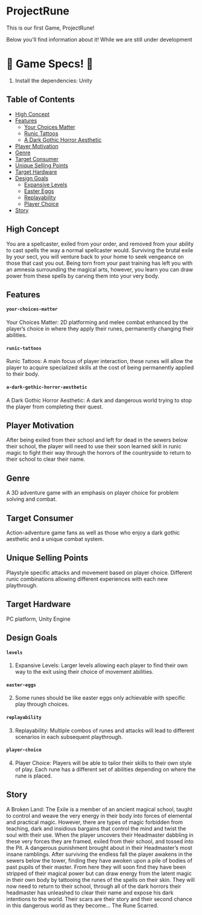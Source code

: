 # ProjectRune

This is our first Game, ProjectRune!

Below you'll find information about it!
While we are still under development 

# 🔴 Game Specs! 🔴

1) Install the dependencies: Unity

## Table of Contents

* [High Concept](#high-concept)
* [Features](#features)
  * [Your Choices Matter](#your-choices-matter)
  * [Runic Tattoos](#runic-tattoos)
  * [A Dark Gothic Horror Aesthetic](#a-dark-gothic-horror-aesthetic)
* [Player Motivation](#player-motivation)
* [Genre](#genre)
* [Target Consumer](#target-consumer)
* [Unique Selling Points](#unique-selling-points)
* [Target Hardware](#target-hardware)
* [Design Goals](#design-goals)
    * [Expansive Levels](#levels)
    * [Easter Eggs](#easter-eggs)
    * [Replayability](#replayability)
    * [Player Choice](#player-choice)
* [Story](#Story)

## High Concept

You are a spellcaster, exiled from your order, and removed from your ability to cast spells the way a normal spellcaster would. Surviving the brutal exile by your sect, you will venture back to your home to seek vengeance on those that cast you out. Being torn from your past training has left you with an amnesia surrounding the magical arts, however,  you learn you can draw power from these spells by carving them into your very body.

## Features

#### `your-choices-matter`
Your Choices Matter: 2D platforming and melee combat enhanced by the player’s choice in where they apply their runes, permanently changing their abilities.

#### `runic-tattoos`
Runic Tattoos: A main focus of player interaction, these runes will allow the player to acquire specialized skills at the cost of being permanently applied to their body.

#### `a-dark-gothic-horror-aesthetic`
A Dark Gothic Horror Aesthetic: A dark and dangerous world trying to stop the player from completing their quest.

## Player Motivation

After being exiled from their school and left for dead in the sewers below their school, the player will need to use their soon learned skill in runic magic to fight their way through the horrors of the countryside to return to their school to clear their name.

## Genre

A 3D adventure game with an emphasis on player choice for problem solving and combat.

## Target Consumer

Action-adventure game fans as well as those who enjoy a dark gothic aesthetic and a unique combat system.

## Unique Selling Points

Playstyle specific attacks and movement based on player choice.
Different runic combinations allowing different experiences with each new playthrough.


## Target Hardware

PC platform, Unity Engine

## Design Goals

#### `levels`
1. Expansive Levels: Larger levels allowing each player to find their own way to the exit using their choice of movement abilities.
#### `easter-eggs`
2. Some runes should be like easter eggs only achievable with specific play through choices.
#### `replayability`
3. Replayability: Multiple combos of runes and attacks will lead to different scenarios in each subsequent playthrough.
#### `player-choice`
4. Player Choice: Players will be able to tailor their skills to their own style of play. Each rune has a different set of abilities depending on where the rune is placed.

## Story

A Broken Land: The Exile is a member of an ancient magical school, taught to control and weave the very energy in their body into forces of elemental and practical magic. However, there are types of magic forbidden from teaching, dark and insidious bargains that control the mind and twist the soul with their use. When the player uncovers their Headmaster dabbling in these very forces they are framed, exiled from their school, and tossed into the Pit. A dangerous punishment brought about in their Headmaster’s most insane ramblings. After surviving the endless fall the player awakens in the sewers below the tower, finding they have awoken upon a pile of bodies of past pupils of their master. From here they will soon find they have been stripped of their magical power but can draw energy from the latent magic in their own body by tattooing the runes of the spells on their skin. They will now need to return to their school, through all of the dark horrors their headmaster has unleashed to clear their name and expose his dark intentions to the world. Their scars are their story and their second chance in this dangerous world as they become… The Rune Scarred.
